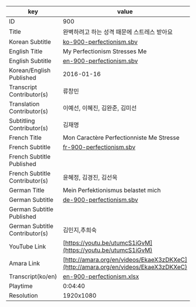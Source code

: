 |  key  |  value  |
|-------|---------|
| ID            | 900 |
| Title         | 완벽하려고 하는 성격 때문에 스트레스 받아요 |
| Korean Subtitle | [ko-900-perfectionism.sbv](https://github.com/jungtosociety/dharma-qna/raw/master/sub/900/ko-900-perfectionism.sbv) |
| English Title | My Perfectionism Stresses Me |
| English Subtitle | [en-900-perfectionism.sbv](https://github.com/jungtosociety/dharma-qna/raw/master/sub/900/en-900-perfectionism.sbv) |
| Korean/English Published     | 2016-01-16 |
| Transcript Contributor(s)   | 류창민 |
| Translation Contributor(s)   | 이예선, 이혜진, 김완준, 김미선 |
| Subtitling Contributor(s)   | 김재명 |
| French Title | Mon Caractère Perfectionniste Me Stresse |
| French Subtitle | [fr-900-perfectionism.sbv](https://github.com/jungtosociety/dharma-qna/raw/master/sub/900/fr-900-perfectionism.sbv) |
| French Subtitle Published |  |
| French Subtitle Contributor(s) | 윤혜정, 김경진, 김선옥 |
| German Title | Mein Perfektionismus belastet mich |
| German Subtitle | [de-900-perfectionism.sbv](https://github.com/jungtosociety/dharma-qna/raw/master/sub/900/de-900-perfectionism.sbv) |
| German Subtitle Published |  |
| German Subtitle Contributor(s) | 김민지,추희숙 |
| YouTube Link  | [https://youtu.be/utumcS1iGvM](https://youtu.be/utumcS1iGvM) |
| Amara Link    | [http://amara.org/en/videos/EkaeX3zDKXeC](http://amara.org/en/videos/EkaeX3zDKXeC) |
| Transcript(ko/en) | [en-900-perfectionism.xlsx](https://github.com/jungtosociety/dharma-qna/raw/master/sub/900/en-900-perfectionism.xlsx) |
| Playtime | 0:04:40 |
| Resolution | 1920x1080|
